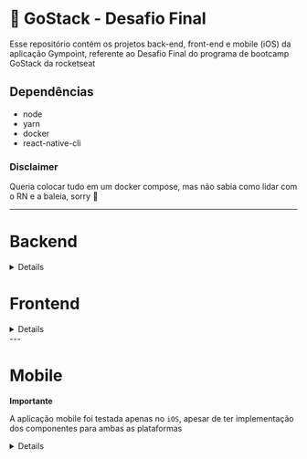 # :rocket: GoStack - Desafio Final

Esse repositório contém os projetos back-end, front-end e mobile (iOS) da aplicação Gympoint, referente ao Desafio Final do programa de bootcamp GoStack da rocketseat

## Dependências
- node
- yarn
- docker
- react-native-cli

### Disclaimer

Queria colocar tudo em um docker compose, mas não sabia como lidar com o RN e a baleia, sorry :whale:

---

# Backend
<details>

  ## Setup
  Abrir diretório `gympoint-backend` e seguir as instruções abaixo

  ### Node modules
  ```
  yarn install
  ```

  ### Banco de Dados

  Subir um container postgres e criar um database `gympoint` seguindo as configurações de `src/config/database.js`

  ```
  docker run --name database -e POSTGRES_PASSWORD=docker -p 5432:5432 -d postgres:11
  ```

  Rodar as migrations para criar as tabelas

  ```
  yarn sequelize db:migrate
  ```

  Rodar as seeds para popular as tabelas

  ```
  yarn sequelize db:seed:all
  ```

  ### Redis

  Utilizaremos o redis para armazenar os jobs de envio de email. Subir um container seguindo as configurações de `src/config/redis.js`

  ```
  docker run --name gympoint -p 6379:6379 -d redis:alpine
  ```

  ### Rodando a aplicação

  Executar o comando abaixo. A aplicação estará rodando na porta 3333
  ```
  yarn dev
  ```

  Em um outro terminal, deixar rodando o consumidor dos jobs

  ```
  yarn queue
  ```

  ### Api
  Uma collection do `Postman` pode ser importada a partir desse link https://www.getpostman.com/collections/9cbe7749b2497f14ddce (não usei `Insomnia` pois eu precisava sincronizar em duas máquinas :alien:)

</details>


# Frontend

<details>

  ## Setup
  Abrir diretório `gympoint-web` e seguir as instruções abaixo

  ### Node modules
  ```
  yarn install
  ```

  ### Rodando a aplicação

  ```
  yarn start
  ```

  ### Obs
  Deixei um TODO list dentro do readme do projeto, com algumas dúvidas pendentes

</details>
---

# Mobile

**Importante**

A aplicação mobile foi testada apenas no `iOS`, apesar de ter implementação dos componentes para ambas as plataformas

<details>

  ## Setup
  Abrir diretório `gympoint_mobile` e seguir as instruções abaixo

  ### Rodando a aplicação

  ```
  react-native run-ios
  ```

</details>

